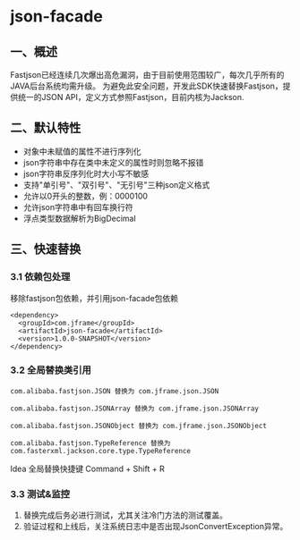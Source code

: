 # json-facade
## 一、概述
Fastjson已经连续几次爆出高危漏洞，由于目前使用范围较广，每次几乎所有的JAVA后台系统均需升级。
为避免此安全问题，开发此SDK快速替换Fastjson，提供统一的JSON API，定义方式参照Fastjson，目前内核为Jackson.

## 二、默认特性
* 对象中未赋值的属性不进行序列化
* json字符串中存在类中未定义的属性时则忽略不报错
* json字符串反序列化时大小写不敏感
* 支持"单引号"、"双引号"、"无引号"三种json定义格式
* 允许以0开头的整数，例：0000100
* 允许json字符串中有回车换行符
* 浮点类型数据解析为BigDecimal


## 三、快速替换

### 3.1 依赖包处理
移除fastjson包依赖，并引用json-facade包依赖
```
<dependency>
  <groupId>com.jframe</groupId>
  <artifactId>json-facade</artifactId>
  <version>1.0.0-SNAPSHOT</version>
</dependency>
```

### 3.2 全局替换类引用
```
com.alibaba.fastjson.JSON 替换为 com.jframe.json.JSON

com.alibaba.fastjson.JSONArray 替换为 com.jframe.json.JSONArray

com.alibaba.fastjson.JSONObject 替换为 com.jframe.json.JSONObject

com.alibaba.fastjson.TypeReference 替换为 com.fasterxml.jackson.core.type.TypeReference
```
Idea 全局替换快捷键 Command + Shift + R

### 3.3 测试&监控
1. 替换完成后务必进行测试，尤其关注冷门方法的测试覆盖。
2. 验证过程和上线后，关注系统日志中是否出现JsonConvertException异常。


    
